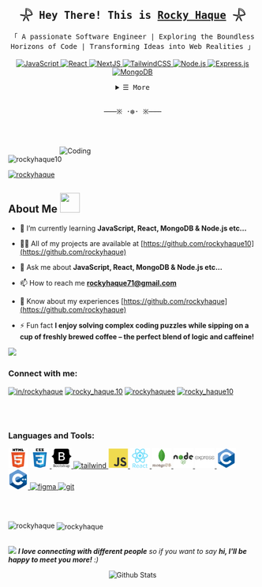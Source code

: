 <h2 align="center">
        <samp>𓇻 Hey There! This is
                <b><a target="_blank" href="https://rockyhaque.github.io/">Rocky Haque</a></b> 𓇻
        </samp>
</h2>
<p align="center">
        <!-- Intro -->
        <samp>
                「 A passionate Software Engineer | Exploring the Boundless Horizons of Code | Transforming Ideas into Web Realities 」
                <br>
                <br>
        </samp>
        <!-- Technologies -->
        <!-- JavaScript -->
        <a href="https://github.com/rockyhaque?tab=repositories" target="_blank"><img alt="JavaScript"
                        src="https://img.shields.io/badge/-JavaScript-F7DF1E?style=flat-square&logo=JavaScript&logoColor=white">
        </a>
        <!-- React -->
        <a href="https://github.com/rockyhaque?tab=repositories" target="_blank"><img alt="React"
                        src="https://img.shields.io/badge/-React-02cdf1?style=flat-square&logo=React&logoColor=white">
        </a>
        <!-- NextJS -->
        <a href="https://github.com/rockyhaque?tab=repositories" target="_blank"><img alt="NextJS"
                        src="https://img.shields.io/badge/-NextJS-white?style=flat-square&logo=Next.js&logoColor=black">
        </a>
        <!-- TailwindCSS -->
        <a href="https://github.com/rockyhaque?tab=repositories" target="_blank"><img alt="TailwindCSS"
                        src="https://img.shields.io/badge/-TailwindCSS-10172a?style=flat-square&logo=Tailwindcss&logoColor=37bcf8">
        </a>
        <!-- Node.js -->
        <a href="https://github.com/rockyhaque?tab=repositories" target="_blank">
            <img alt="Node.js" src="https://img.shields.io/badge/-Node.js-339933?style=flat-square&logo=Node.js&logoColor=white">
        </a>
        <!-- Express.js -->
        <a href="https://github.com/rockyhaque?tab=repositories" target="_blank">
            <img alt="Express.js" src="https://img.shields.io/badge/-Express.js-000000?style=flat-square&logo=express&logoColor=white">
        </a>
        <!-- MongoDB -->
        <a href="https://github.com/rockyhaque?tab=repositories" target="_blank">
            <img alt="MongoDB" src="https://img.shields.io/badge/-MongoDB-47A248?style=flat-square&logo=mongodb&logoColor=white">
        </a>


</p>

<!-- Details Section -->
<details align="center">
    <summary> <samp>&#9776; More</samp></summary>
    <p align="center">
        <br>
        <!-- Activity Widget -->
        <img alt="Rocky Haque's GitHub Stats"
                src="https://github-readme-stats.vercel.app/api?username=rockyhaque&show_icons=true&theme=radical" />
        <br>
        <!-- Social Links -->
        <p>Find me on</p>
        <!-- Mail -->
        <a href="mailto:connect.rockyhaque71@gmail.com" target="_blank"><img alt="Mail"
                src="https://img.shields.io/badge/-Mail-EA4335?style=flat-square&logo=Gmail&logoColor=white">
        </a>
        <!-- Twitter -->
        <a href="https://twitter.com/rockyhaque10" target="_blank"><img alt="Twitter"
                src="https://img.shields.io/badge/-Twitter-1c9bef?style=flat-square&logo=Twitter&logoColor=white">
        </a>
        <!-- Linkedin -->
        <a href="https://www.linkedin.com/in/rockyhaque/" target="_blank"><img alt="Linkedin"
                src="https://img.shields.io/badge/-Linkedin-0A66C2?style=flat-square&logo=Linkedin&logoColor=white">
        </a>
    </p>
</details>
<br>

<!-- Footer -->
<samp>
    <p align="center">
        ───※ ·❆· ※───
        <br><br><br><br>
    </p>
</samp>
<img align="right" alt="Coding" width="400" src="https://media.tenor.com/rePDfDWO3XoAAAAd/hacking.gif">

<p align="left"> <img src="https://komarev.com/ghpvc/?username=rockyhaque10&label=Profile%20views&color=0e75b6&style=flat" alt="rockyhaque10" /> </p>

<p align="left"> <a href="https://www.linkedin.com/in/rockyhaque/" target="blank"><img src="https://img.shields.io/badge/-LinkedIn-blue?style=for-the-badge&logo=linkedin&logoColor=white" alt="rockyhaque" /></a> </p>

<h2> About Me  <img src = "https://media2.giphy.com/media/ZGHpWzdOEkMKtwLqdc/giphy.gif?cid=ecf05e47a0n3gi1bfqntqmob8g9aid1oyj2wr3ds3mg700bl&rid=giphy.gif" width="40px" height="40px"></h2>

- 🌱 I’m currently learning **JavaScript, React, MongoDB & Node.js etc...**

- 👨‍💻 All of my projects are available at [https://github.com/rockyhaque10](https://github.com/rockyhaque)

- 💬 Ask me about **JavaScript, React, MongoDB & Node.js etc...**

- 📫 How to reach me **rockyhaque71@gmail.com**

- 📄 Know about my experiences [https://github.com/rockyhaque](https://github.com/rockyhaque)

- ⚡ Fun fact **I enjoy solving complex coding puzzles while sipping on a cup of freshly brewed coffee – the perfect blend of logic and caffeine!**

<img src="https://raw.githubusercontent.com/innng/innng/master/assets/kyubey.gif" height="40" />

<h3 align="left">Connect with me:</h3>
<p align="left">
<a href="https://linkedin.com/in/in/rockyhaque" target="blank"><img align="center" src="https://raw.githubusercontent.com/rahuldkjain/github-profile-readme-generator/master/src/images/icons/Social/linked-in-alt.svg" alt="in/rockyhaque" height="30" width="40" /></a>
<a href="https://instagram.com/rocky_haque.10" target="blank"><img align="center" src="https://raw.githubusercontent.com/rahuldkjain/github-profile-readme-generator/master/src/images/icons/Social/instagram.svg" alt="rocky_haque.10" height="30" width="40" /></a>
<a href="https://fb.com/rockyhaquee" target="blank"><img align="center" src="https://raw.githubusercontent.com/rahuldkjain/github-profile-readme-generator/master/src/images/icons/Social/facebook.svg" alt="rockyhaquee" height="30" width="40" /></a>
<a href="https://twitter.com/rocky_haque10" target="blank"><img align="center" src="https://raw.githubusercontent.com/rahuldkjain/github-profile-readme-generator/master/src/images/icons/Social/twitter.svg" alt="rocky_haque10" height="30" width="40" /></a>
</p>
<br><br>
<h3 align="left">Languages and Tools:</h3>
<p align="left">
<img src="https://raw.githubusercontent.com/devicons/devicon/master/icons/html5/html5-original-wordmark.svg" alt="html5" width="40" height="40"/> </a> <a href="https://www.adobe.com/in/products/illustrator.html" target="_blank" rel="noreferrer">
<img src="https://raw.githubusercontent.com/devicons/devicon/master/icons/css3/css3-original-wordmark.svg" alt="css3" width="40" height="40"/>
<a href="https://getbootstrap.com" target="_blank" rel="noreferrer"> <img src="https://raw.githubusercontent.com/devicons/devicon/master/icons/bootstrap/bootstrap-plain-wordmark.svg" alt="bootstrap" width="40" height="40"/> 
<img src="https://www.vectorlogo.zone/logos/tailwindcss/tailwindcss-icon.svg" alt="tailwind" width="40" height="40"/> </a> <a href="https://www.adobe.com/products/xd.html" target="_blank" rel="noreferrer">
<img src="https://raw.githubusercontent.com/devicons/devicon/master/icons/javascript/javascript-original.svg" alt="javascript" width="40" height="40"/> </a> <a href="#" target="_blank" rel="noreferrer">
<img src="https://raw.githubusercontent.com/devicons/devicon/master/icons/react/react-original-wordmark.svg" alt="react" width="40" height="40"/> </a> <a href="https://reactnative.dev/" target="_blank" rel="noreferrer">
<img src="https://raw.githubusercontent.com/devicons/devicon/master/icons/mongodb/mongodb-original-wordmark.svg" alt="mongodb" width="40" height="40"/> </a> <a href="https://www.mongodb.com/" target="_blank" rel="noreferrer">
<img src="https://raw.githubusercontent.com/devicons/devicon/master/icons/nodejs/nodejs-original-wordmark.svg" alt="nodejs" width="40" height="40"/> </a> <a href="https://nodejs.org/en" target="_blank" rel="noreferrer">
<img src="https://raw.githubusercontent.com/devicons/devicon/master/icons/express/express-original-wordmark.svg" alt="express" width="40" height="40"/> </a> <a href="https://expressjs.com/" target="_blank" rel="noreferrer">
</a> <a href="https://www.cprogramming.com/" target="_blank" rel="noreferrer"> <img src="https://raw.githubusercontent.com/devicons/devicon/master/icons/c/c-original.svg" alt="c" width="40" height="40"/> </a> <a href="https://www.w3schools.com/cpp/" target="_blank" rel="noreferrer"> <img src="https://raw.githubusercontent.com/devicons/devicon/master/icons/cplusplus/cplusplus-original.svg" alt="cplusplus" width="40" height="40"/> </a> <a href="https://www.w3schools.com/css/" target="_blank" rel="noreferrer">
<img src="https://www.vectorlogo.zone/logos/figma/figma-icon.svg" alt="figma" width="40" height="40"/> </a> <a href="https://www.figma.com/" target="_blank" rel="noreferrer">
<img src="https://www.vectorlogo.zone/logos/git-scm/git-scm-icon.svg" alt="git" width="40" height="40"/> </a> <a href="[https://www.w3.org/html/](https://git-scm.com/)" target="_blank" rel="noreferrer">
 </a> </p>

<br><br>



<p><img align="left" src="https://github-readme-stats.vercel.app/api/top-langs?username=rockyhaque&show_icons=true&locale=en&layout=compact" alt="rockyhaque" /></p>

<p>&nbsp;<img align="center" src="https://github-readme-stats.vercel.app/api?username=rockyhaque&show_icons=true&locale=en" alt="rockyhaque" /></p>

<br>
<img src="https://media.giphy.com/media/LnQjpWaON8nhr21vNW/giphy.gif" width="60"> <em><b>I love connecting with different people</b> so if you want to say <b>hi, I'll be happy to meet you more!</b> :)</em>
</br>

<p align="center">
        <img src="https://raw.githubusercontent.com/mayhemantt/mayhemantt/Update/svg/Bottom.svg" alt="Github Stats" />
</p>

